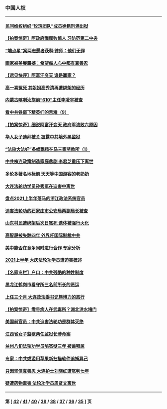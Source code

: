 ### 中国人权
---
#### [民间维权组织“玫瑰团队”成员徐昆刑满出狱](../../pages/ncid278/n13168921.md) 
#### [【拍案惊奇】阿政府曝腐败惊人 习防范第二中央](../../pages/ncid278/n13168194.md) 
#### [“端点星”案两志愿者获释 律师：他们无罪](../../pages/ncid278/n13168227.md) 
#### [画家被美展震撼：希望每人心中都有真善忍](../../pages/ncid278/n13166107.md) 
#### [【远见快评】阿富汗变天 谁是赢家？](../../pages/ncid278/n13166658.md) 
#### [高一喜冤死 其姐姐高秀清再遭绑架的经历](../../pages/ncid278/n13165676.md) 
#### [内蒙古喀喇沁旗前“610”主任李凌宇被查](../../pages/ncid278/n13166454.md) 
#### [看中共铁窗下精英们的苦难（9）](../../pages/ncid278/n13163911.md) 
#### [【拍案惊奇】细说阿富汗变天 政府军溃败六原因](../../pages/ncid278/n13164811.md) 
#### [华人女子迪拜被关 披露中共境外黑监狱](../../pages/ncid278/n13165742.md) 
#### [“法轮大法好”条幅飘扬在马三家劳教所（1）](../../pages/ncid278/n13162779.md) 
#### [中共株连政策制造家庭悲剧 李君芝重压下离世](../../pages/ncid278/n13163660.md) 
#### [多伦多著名地标前 天天等中国游客的老奶奶](../../pages/ncid278/n13162660.md) 
#### [大连法轮功学员孙秀军在迫害中离世](../../pages/ncid278/n13163546.md) 
#### [盘点2021上半年落马的浙江政法系统官员](../../pages/ncid278/n13162189.md) 
#### [迫害法轮功的石家庄市公安局两副局长被查](../../pages/ncid278/n13160627.md) 
#### [山东村民遭绑架后次日冤死 遗体被强行火化](../../pages/ncid278/n13161947.md) 
#### [高智晟被失踪四年 外界吁国际制裁中共](../../pages/ncid278/n13161371.md) 
#### [美中能否在竞争同时进行合作 专家分析](../../pages/ncid278/n13161068.md) 
#### [2021上半年 大庆法轮功学员遭迫害概述](../../pages/ncid278/n13160165.md) 
#### [【名家专栏】户口：中共残酷的种姓制度](../../pages/ncid278/n13160423.md) 
#### [黑龙江鹤岗市看守所三名前所长的恶运](../../pages/ncid278/n13158158.md) 
#### [上任三个月 大连政法委书记熊博力的恶行](../../pages/ncid278/n13157876.md) 
#### [【拍案惊奇】零号病人在武毒所？湖北洪水堵门](../../pages/ncid278/n13159054.md) 
#### [美国前官员：中共迫害法轮功是群体灭绝](../../pages/ncid278/n13157750.md) 
#### [江西省女子监狱两任监狱长涉命案](../../pages/ncid278/n13157475.md) 
#### [兰州八旬法轮功学员陷冤狱三年 被逼喝尿](../../pages/ncid278/n13155668.md) 
#### [专家：中共或滥用苹果新扫描软件追捕异己](../../pages/ncid278/n13156394.md) 
#### [只因坚信真善忍 大连护士刘晓红遭冤判七年](../../pages/ncid278/n13155547.md) 
#### [疑遭药物毒害 法轮功学员周贤文离世](../../pages/ncid278/n13154959.md) 

---
#### 第 [ [42](./42.md) / [41](./41.md) / [40](./40.md) / [39](./39.md) / [38](./38.md) / [37](./37.md) / [36](./36.md) / [35](./35.md) ] 页
